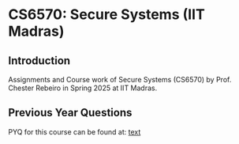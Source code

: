 
# CS6570: Secure Systems (IIT Madras)

## Introduction
Assignments and Course work of Secure Systems (CS6570) by Prof. Chester Rebeiro in Spring 2025 at IIT Madras.

## Previous Year Questions
PYQ for this course can be found at:
[text](https://www.dropbox.com/scl/fo/o61uvj6zunmosgo6ctrok/AD2N7LbkFXjIVaxoS7vMwWE?rlkey=nwvnpx38g6il4pd3o8soi6s43&st=d1kzaod0&dl=0)